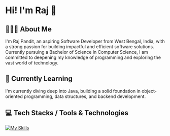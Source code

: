 # Hi! I'm Raj 👋

## 👨🏽‍💻 About Me
I'm Raj Pandit, an aspiring Software Developer from West Bengal, India, with a strong passion for building impactful and efficient software solutions. Currently pursuing a Bachelor of Science in Computer Science, I am committed to deepening my knowledge of programming and exploring the vast world of technology.

## 🔭 Currently Learning
I'm currently diving deep into Java, building a solid foundation in object-oriented programming, data structures, and backend development.

## 💻 Tech Stacks / Tools & Technologies
[![My Skills](https://skillicons.dev/icons?i=java,idea,windows,powershell&theme=light)](https://skillicons.dev)
